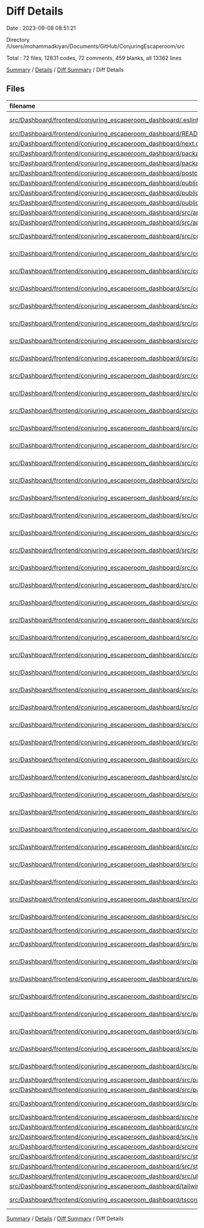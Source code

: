 # Diff Details

Date : 2023-09-08 08:51:21

Directory /Users/mohammadkiyan/Documents/GitHub/ConjuringEscaperoom/src

Total : 72 files,  12831 codes, 72 comments, 459 blanks, all 13362 lines

[Summary](results.md) / [Details](details.md) / [Diff Summary](diff.md) / Diff Details

## Files
| filename | language | code | comment | blank | total |
| :--- | :--- | ---: | ---: | ---: | ---: |
| [src/Dashboard/frontend/conjuring_escaperoom_dashboard/.eslintrc.json](/src/Dashboard/frontend/conjuring_escaperoom_dashboard/.eslintrc.json) | JSON with Comments | 3 | 0 | 1 | 4 |
| [src/Dashboard/frontend/conjuring_escaperoom_dashboard/README.md](/src/Dashboard/frontend/conjuring_escaperoom_dashboard/README.md) | Markdown | 23 | 0 | 16 | 39 |
| [src/Dashboard/frontend/conjuring_escaperoom_dashboard/next.config.js](/src/Dashboard/frontend/conjuring_escaperoom_dashboard/next.config.js) | JavaScript | 4 | 1 | 2 | 7 |
| [src/Dashboard/frontend/conjuring_escaperoom_dashboard/package-lock.json](/src/Dashboard/frontend/conjuring_escaperoom_dashboard/package-lock.json) | JSON | 10,247 | 0 | 1 | 10,248 |
| [src/Dashboard/frontend/conjuring_escaperoom_dashboard/package.json](/src/Dashboard/frontend/conjuring_escaperoom_dashboard/package.json) | JSON | 39 | 0 | 1 | 40 |
| [src/Dashboard/frontend/conjuring_escaperoom_dashboard/postcss.config.js](/src/Dashboard/frontend/conjuring_escaperoom_dashboard/postcss.config.js) | JavaScript | 6 | 0 | 0 | 6 |
| [src/Dashboard/frontend/conjuring_escaperoom_dashboard/public/next.svg](/src/Dashboard/frontend/conjuring_escaperoom_dashboard/public/next.svg) | XML | 1 | 0 | 0 | 1 |
| [src/Dashboard/frontend/conjuring_escaperoom_dashboard/public/thirteen.svg](/src/Dashboard/frontend/conjuring_escaperoom_dashboard/public/thirteen.svg) | XML | 1 | 0 | 0 | 1 |
| [src/Dashboard/frontend/conjuring_escaperoom_dashboard/public/vercel.svg](/src/Dashboard/frontend/conjuring_escaperoom_dashboard/public/vercel.svg) | XML | 1 | 0 | 0 | 1 |
| [src/Dashboard/frontend/conjuring_escaperoom_dashboard/src/api/initiateRedux.ts](/src/Dashboard/frontend/conjuring_escaperoom_dashboard/src/api/initiateRedux.ts) | TypeScript | 13 | 0 | 1 | 14 |
| [src/Dashboard/frontend/conjuring_escaperoom_dashboard/src/api/updateCross.ts](/src/Dashboard/frontend/conjuring_escaperoom_dashboard/src/api/updateCross.ts) | TypeScript | 21 | 0 | 1 | 22 |
| [src/Dashboard/frontend/conjuring_escaperoom_dashboard/src/components/AbsoluteIconButton.tsx](/src/Dashboard/frontend/conjuring_escaperoom_dashboard/src/components/AbsoluteIconButton.tsx) | TypeScript JSX | 36 | 0 | 5 | 41 |
| [src/Dashboard/frontend/conjuring_escaperoom_dashboard/src/components/Button.tsx](/src/Dashboard/frontend/conjuring_escaperoom_dashboard/src/components/Button.tsx) | TypeScript JSX | 56 | 0 | 11 | 67 |
| [src/Dashboard/frontend/conjuring_escaperoom_dashboard/src/components/Cross/Cross.tsx](/src/Dashboard/frontend/conjuring_escaperoom_dashboard/src/components/Cross/Cross.tsx) | TypeScript JSX | 76 | 0 | 11 | 87 |
| [src/Dashboard/frontend/conjuring_escaperoom_dashboard/src/components/Cross/DeviceInfo.tsx](/src/Dashboard/frontend/conjuring_escaperoom_dashboard/src/components/Cross/DeviceInfo.tsx) | TypeScript JSX | 39 | 0 | 5 | 44 |
| [src/Dashboard/frontend/conjuring_escaperoom_dashboard/src/components/Cross/IDFields.tsx](/src/Dashboard/frontend/conjuring_escaperoom_dashboard/src/components/Cross/IDFields.tsx) | TypeScript JSX | 126 | 0 | 12 | 138 |
| [src/Dashboard/frontend/conjuring_escaperoom_dashboard/src/components/Cross/Information.tsx](/src/Dashboard/frontend/conjuring_escaperoom_dashboard/src/components/Cross/Information.tsx) | TypeScript JSX | 58 | 2 | 9 | 69 |
| [src/Dashboard/frontend/conjuring_escaperoom_dashboard/src/components/Cross/LEDs.tsx](/src/Dashboard/frontend/conjuring_escaperoom_dashboard/src/components/Cross/LEDs.tsx) | TypeScript JSX | 63 | 0 | 12 | 75 |
| [src/Dashboard/frontend/conjuring_escaperoom_dashboard/src/components/Cross/Relay.tsx](/src/Dashboard/frontend/conjuring_escaperoom_dashboard/src/components/Cross/Relay.tsx) | TypeScript JSX | 55 | 0 | 9 | 64 |
| [src/Dashboard/frontend/conjuring_escaperoom_dashboard/src/components/Cross/RelayFields.tsx](/src/Dashboard/frontend/conjuring_escaperoom_dashboard/src/components/Cross/RelayFields.tsx) | TypeScript JSX | 54 | 0 | 14 | 68 |
| [src/Dashboard/frontend/conjuring_escaperoom_dashboard/src/components/Cross/Sensitivity.tsx](/src/Dashboard/frontend/conjuring_escaperoom_dashboard/src/components/Cross/Sensitivity.tsx) | TypeScript JSX | 55 | 0 | 9 | 64 |
| [src/Dashboard/frontend/conjuring_escaperoom_dashboard/src/components/Cross/SensitivityFields.tsx](/src/Dashboard/frontend/conjuring_escaperoom_dashboard/src/components/Cross/SensitivityFields.tsx) | TypeScript JSX | 53 | 0 | 15 | 68 |
| [src/Dashboard/frontend/conjuring_escaperoom_dashboard/src/components/Cross/SevenSegmentDisplay.tsx](/src/Dashboard/frontend/conjuring_escaperoom_dashboard/src/components/Cross/SevenSegmentDisplay.tsx) | TypeScript JSX | 49 | 0 | 9 | 58 |
| [src/Dashboard/frontend/conjuring_escaperoom_dashboard/src/components/Cross/TimeFields.tsx](/src/Dashboard/frontend/conjuring_escaperoom_dashboard/src/components/Cross/TimeFields.tsx) | TypeScript JSX | 95 | 1 | 17 | 113 |
| [src/Dashboard/frontend/conjuring_escaperoom_dashboard/src/components/Cross/index.tsx](/src/Dashboard/frontend/conjuring_escaperoom_dashboard/src/components/Cross/index.tsx) | TypeScript JSX | 55 | 0 | 6 | 61 |
| [src/Dashboard/frontend/conjuring_escaperoom_dashboard/src/components/Cross/sections/Actuator.tsx](/src/Dashboard/frontend/conjuring_escaperoom_dashboard/src/components/Cross/sections/Actuator.tsx) | TypeScript JSX | 63 | 0 | 13 | 76 |
| [src/Dashboard/frontend/conjuring_escaperoom_dashboard/src/components/Cross/sections/Scores.tsx](/src/Dashboard/frontend/conjuring_escaperoom_dashboard/src/components/Cross/sections/Scores.tsx) | TypeScript JSX | 100 | 0 | 15 | 115 |
| [src/Dashboard/frontend/conjuring_escaperoom_dashboard/src/components/Cross/toolbars/Button.tsx](/src/Dashboard/frontend/conjuring_escaperoom_dashboard/src/components/Cross/toolbars/Button.tsx) | TypeScript JSX | 19 | 0 | 6 | 25 |
| [src/Dashboard/frontend/conjuring_escaperoom_dashboard/src/components/Cross/toolbars/LeftToolbar.tsx](/src/Dashboard/frontend/conjuring_escaperoom_dashboard/src/components/Cross/toolbars/LeftToolbar.tsx) | TypeScript JSX | 95 | 0 | 8 | 103 |
| [src/Dashboard/frontend/conjuring_escaperoom_dashboard/src/components/Cross/toolbars/RightToolbar.tsx](/src/Dashboard/frontend/conjuring_escaperoom_dashboard/src/components/Cross/toolbars/RightToolbar.tsx) | TypeScript JSX | 31 | 0 | 6 | 37 |
| [src/Dashboard/frontend/conjuring_escaperoom_dashboard/src/components/Cross/toolbars/Section.tsx](/src/Dashboard/frontend/conjuring_escaperoom_dashboard/src/components/Cross/toolbars/Section.tsx) | TypeScript JSX | 37 | 0 | 5 | 42 |
| [src/Dashboard/frontend/conjuring_escaperoom_dashboard/src/components/Cross/toolbars/Toolbar.tsx](/src/Dashboard/frontend/conjuring_escaperoom_dashboard/src/components/Cross/toolbars/Toolbar.tsx) | TypeScript JSX | 17 | 0 | 8 | 25 |
| [src/Dashboard/frontend/conjuring_escaperoom_dashboard/src/components/Divider.tsx](/src/Dashboard/frontend/conjuring_escaperoom_dashboard/src/components/Divider.tsx) | TypeScript JSX | 11 | 0 | 8 | 19 |
| [src/Dashboard/frontend/conjuring_escaperoom_dashboard/src/components/DragDropFile.tsx](/src/Dashboard/frontend/conjuring_escaperoom_dashboard/src/components/DragDropFile.tsx) | TypeScript JSX | 32 | 35 | 8 | 75 |
| [src/Dashboard/frontend/conjuring_escaperoom_dashboard/src/components/Form/Checkbox.tsx](/src/Dashboard/frontend/conjuring_escaperoom_dashboard/src/components/Form/Checkbox.tsx) | TypeScript JSX | 74 | 0 | 12 | 86 |
| [src/Dashboard/frontend/conjuring_escaperoom_dashboard/src/components/Form/Combobox.tsx](/src/Dashboard/frontend/conjuring_escaperoom_dashboard/src/components/Form/Combobox.tsx) | TypeScript JSX | 73 | 0 | 8 | 81 |
| [src/Dashboard/frontend/conjuring_escaperoom_dashboard/src/components/Form/Counter.tsx](/src/Dashboard/frontend/conjuring_escaperoom_dashboard/src/components/Form/Counter.tsx) | TypeScript JSX | 73 | 0 | 11 | 84 |
| [src/Dashboard/frontend/conjuring_escaperoom_dashboard/src/components/Form/IconInput.tsx](/src/Dashboard/frontend/conjuring_escaperoom_dashboard/src/components/Form/IconInput.tsx) | TypeScript JSX | 36 | 0 | 5 | 41 |
| [src/Dashboard/frontend/conjuring_escaperoom_dashboard/src/components/Form/Input.tsx](/src/Dashboard/frontend/conjuring_escaperoom_dashboard/src/components/Form/Input.tsx) | TypeScript JSX | 105 | 0 | 11 | 116 |
| [src/Dashboard/frontend/conjuring_escaperoom_dashboard/src/components/Form/Range.tsx](/src/Dashboard/frontend/conjuring_escaperoom_dashboard/src/components/Form/Range.tsx) | TypeScript JSX | 35 | 0 | 6 | 41 |
| [src/Dashboard/frontend/conjuring_escaperoom_dashboard/src/components/Form/SwitchButton.tsx](/src/Dashboard/frontend/conjuring_escaperoom_dashboard/src/components/Form/SwitchButton.tsx) | TypeScript JSX | 88 | 0 | 11 | 99 |
| [src/Dashboard/frontend/conjuring_escaperoom_dashboard/src/components/PortableFinder/Index.tsx](/src/Dashboard/frontend/conjuring_escaperoom_dashboard/src/components/PortableFinder/Index.tsx) | TypeScript JSX | 21 | 0 | 5 | 26 |
| [src/Dashboard/frontend/conjuring_escaperoom_dashboard/src/components/PortableFinder/MediaPlayer/Control.tsx](/src/Dashboard/frontend/conjuring_escaperoom_dashboard/src/components/PortableFinder/MediaPlayer/Control.tsx) | TypeScript JSX | 44 | 0 | 8 | 52 |
| [src/Dashboard/frontend/conjuring_escaperoom_dashboard/src/components/PortableFinder/MediaPlayer/Explorer.tsx](/src/Dashboard/frontend/conjuring_escaperoom_dashboard/src/components/PortableFinder/MediaPlayer/Explorer.tsx) | TypeScript JSX | 27 | 0 | 6 | 33 |
| [src/Dashboard/frontend/conjuring_escaperoom_dashboard/src/components/PortableFinder/MediaPlayer/Index.tsx](/src/Dashboard/frontend/conjuring_escaperoom_dashboard/src/components/PortableFinder/MediaPlayer/Index.tsx) | TypeScript JSX | 27 | 0 | 4 | 31 |
| [src/Dashboard/frontend/conjuring_escaperoom_dashboard/src/components/PortableFinder/MediaPlayer/MediaItem.tsx](/src/Dashboard/frontend/conjuring_escaperoom_dashboard/src/components/PortableFinder/MediaPlayer/MediaItem.tsx) | TypeScript JSX | 33 | 0 | 6 | 39 |
| [src/Dashboard/frontend/conjuring_escaperoom_dashboard/src/components/PortableFinder/MediaPlayer/Zone.tsx](/src/Dashboard/frontend/conjuring_escaperoom_dashboard/src/components/PortableFinder/MediaPlayer/Zone.tsx) | TypeScript JSX | 9 | 0 | 5 | 14 |
| [src/Dashboard/frontend/conjuring_escaperoom_dashboard/src/components/navigation/Clock.tsx](/src/Dashboard/frontend/conjuring_escaperoom_dashboard/src/components/navigation/Clock.tsx) | TypeScript JSX | 31 | 3 | 7 | 41 |
| [src/Dashboard/frontend/conjuring_escaperoom_dashboard/src/components/navigation/DarkModeToggle.tsx](/src/Dashboard/frontend/conjuring_escaperoom_dashboard/src/components/navigation/DarkModeToggle.tsx) | TypeScript JSX | 16 | 0 | 2 | 18 |
| [src/Dashboard/frontend/conjuring_escaperoom_dashboard/src/components/navigation/Links.tsx](/src/Dashboard/frontend/conjuring_escaperoom_dashboard/src/components/navigation/Links.tsx) | TypeScript JSX | 30 | 0 | 7 | 37 |
| [src/Dashboard/frontend/conjuring_escaperoom_dashboard/src/components/navigation/Navbar.tsx](/src/Dashboard/frontend/conjuring_escaperoom_dashboard/src/components/navigation/Navbar.tsx) | TypeScript JSX | 12 | 0 | 4 | 16 |
| [src/Dashboard/frontend/conjuring_escaperoom_dashboard/src/configs/ip.ts](/src/Dashboard/frontend/conjuring_escaperoom_dashboard/src/configs/ip.ts) | TypeScript | 5 | 0 | 2 | 7 |
| [src/Dashboard/frontend/conjuring_escaperoom_dashboard/src/pages/Cross.tsx](/src/Dashboard/frontend/conjuring_escaperoom_dashboard/src/pages/Cross.tsx) | TypeScript JSX | 45 | 0 | 6 | 51 |
| [src/Dashboard/frontend/conjuring_escaperoom_dashboard/src/pages/MusicBox.tsx](/src/Dashboard/frontend/conjuring_escaperoom_dashboard/src/pages/MusicBox.tsx) | TypeScript JSX | 9 | 0 | 3 | 12 |
| [src/Dashboard/frontend/conjuring_escaperoom_dashboard/src/pages/Player.tsx](/src/Dashboard/frontend/conjuring_escaperoom_dashboard/src/pages/Player.tsx) | TypeScript JSX | 8 | 0 | 2 | 10 |
| [src/Dashboard/frontend/conjuring_escaperoom_dashboard/src/pages/Relay.tsx](/src/Dashboard/frontend/conjuring_escaperoom_dashboard/src/pages/Relay.tsx) | TypeScript JSX | 7 | 0 | 3 | 10 |
| [src/Dashboard/frontend/conjuring_escaperoom_dashboard/src/pages/Setting.tsx](/src/Dashboard/frontend/conjuring_escaperoom_dashboard/src/pages/Setting.tsx) | TypeScript JSX | 7 | 0 | 3 | 10 |
| [src/Dashboard/frontend/conjuring_escaperoom_dashboard/src/pages/TagFinder.tsx](/src/Dashboard/frontend/conjuring_escaperoom_dashboard/src/pages/TagFinder.tsx) | TypeScript JSX | 8 | 0 | 2 | 10 |
| [src/Dashboard/frontend/conjuring_escaperoom_dashboard/src/pages/_app.tsx](/src/Dashboard/frontend/conjuring_escaperoom_dashboard/src/pages/_app.tsx) | TypeScript JSX | 14 | 1 | 5 | 20 |
| [src/Dashboard/frontend/conjuring_escaperoom_dashboard/src/pages/_document.tsx](/src/Dashboard/frontend/conjuring_escaperoom_dashboard/src/pages/_document.tsx) | TypeScript JSX | 12 | 0 | 2 | 14 |
| [src/Dashboard/frontend/conjuring_escaperoom_dashboard/src/pages/api/cross.ts](/src/Dashboard/frontend/conjuring_escaperoom_dashboard/src/pages/api/cross.ts) | TypeScript | 22 | 1 | 5 | 28 |
| [src/Dashboard/frontend/conjuring_escaperoom_dashboard/src/pages/api/hello.ts](/src/Dashboard/frontend/conjuring_escaperoom_dashboard/src/pages/api/hello.ts) | TypeScript | 10 | 1 | 3 | 14 |
| [src/Dashboard/frontend/conjuring_escaperoom_dashboard/src/pages/index.tsx](/src/Dashboard/frontend/conjuring_escaperoom_dashboard/src/pages/index.tsx) | TypeScript JSX | 87 | 2 | 13 | 102 |
| [src/Dashboard/frontend/conjuring_escaperoom_dashboard/src/redux/index.ts](/src/Dashboard/frontend/conjuring_escaperoom_dashboard/src/redux/index.ts) | TypeScript | 11 | 2 | 5 | 18 |
| [src/Dashboard/frontend/conjuring_escaperoom_dashboard/src/redux/reducers/cross.ts](/src/Dashboard/frontend/conjuring_escaperoom_dashboard/src/redux/reducers/cross.ts) | TypeScript | 72 | 5 | 11 | 88 |
| [src/Dashboard/frontend/conjuring_escaperoom_dashboard/src/redux/reducers/index.ts](/src/Dashboard/frontend/conjuring_escaperoom_dashboard/src/redux/reducers/index.ts) | TypeScript | 8 | 3 | 4 | 15 |
| [src/Dashboard/frontend/conjuring_escaperoom_dashboard/src/redux/reducers/theme.ts](/src/Dashboard/frontend/conjuring_escaperoom_dashboard/src/redux/reducers/theme.ts) | TypeScript | 26 | 7 | 8 | 41 |
| [src/Dashboard/frontend/conjuring_escaperoom_dashboard/src/styles/fonts.css](/src/Dashboard/frontend/conjuring_escaperoom_dashboard/src/styles/fonts.css) | CSS | 4 | 0 | 0 | 4 |
| [src/Dashboard/frontend/conjuring_escaperoom_dashboard/src/styles/globals.css](/src/Dashboard/frontend/conjuring_escaperoom_dashboard/src/styles/globals.css) | CSS | 20 | 2 | 4 | 26 |
| [src/Dashboard/frontend/conjuring_escaperoom_dashboard/src/utils/crossAPI.ts](/src/Dashboard/frontend/conjuring_escaperoom_dashboard/src/utils/crossAPI.ts) | TypeScript | 60 | 0 | 15 | 75 |
| [src/Dashboard/frontend/conjuring_escaperoom_dashboard/tailwind.config.js](/src/Dashboard/frontend/conjuring_escaperoom_dashboard/tailwind.config.js) | JavaScript | 9 | 1 | 1 | 11 |
| [src/Dashboard/frontend/conjuring_escaperoom_dashboard/tsconfig.json](/src/Dashboard/frontend/conjuring_escaperoom_dashboard/tsconfig.json) | JSON with Comments | 19 | 5 | 0 | 24 |

[Summary](results.md) / [Details](details.md) / [Diff Summary](diff.md) / Diff Details